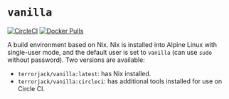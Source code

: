 # `vanilla`

[![CircleCI](https://circleci.com/gh/TerrorJack/vanilla/tree/master.svg?style=shield)](https://circleci.com/gh/TerrorJack/vanilla)
[![Docker Pulls](https://img.shields.io/docker/pulls/terrorjack/vanilla.svg)](https://hub.docker.com/r/terrorjack/vanilla/)

A build environment based on Nix. Nix is installed into Alpine Linux with single-user mode, and the default user is set to `vanilla` (can use `sudo` without password). Two versions are available:

* `terrorjack/vanilla:latest`: has Nix installed.
* `terrorjack/vanilla:circleci`: has additional tools installed for use on Circle CI.

